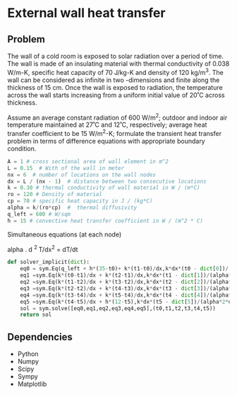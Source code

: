 # External wall heat transfer

## Problem
The wall of a cold room is exposed to solar radiation over a period of time. The wall is made of an insulating material with thermal conductivity of 0.038 W/m-K, specific heat capacity of 70 J/kg-K and density of 120 kg/m<sup>3</sup>. The wall can be considered as infinite in two -dimensions and finite along the thickness of 15 cm. Once the wall is exposed to radiation, the temperature across the wall starts increasing from a uniform initial value of 20˚C across thickness. 

Assume an average constant radiation of 600 W/m<sup>2</sup>; outdoor and indoor air temperature maintained at 27˚C and 12˚C, respectively; average heat transfer coefficient to be 15 W/m<sup>2</sup>-K; formulate the transient heat transfer problem in terms of difference equations with appropriate boundary condition. 


```python
A = 1 # cross sectional area of wall element in m^2
L = 0.15  # With of the wall in meter
nx = 6  # number of locations on the wall nodes
dx = L / (nx - 1)  # distance between two consecutive locations
k = 0.30 # thermal conductivity of wall material in W / (m*C)
ro = 120 # Density of material
cp = 70 # specific heat capacity in J / (kg*C)
alpha = k/(ro*cp)  #  thermal diffusivity 
q_left = 600 # W/sqm
h = 15 # convective heat transfer coefficient in W / (m^2 * C)
```

Simultaneous equations (at each node)

```math

```
 alpha . d <sup>2 </sup>T/dx<sup>2</sup> = dT/dt 
 
```python
def solver_implicit(dict):
    eq0 = sym.Eq(q_left + h*(35-t0)+ k*(t1-t0)/dx,k*dx*(t0 - dict[0])/(alpha*2*dt))
    eq1 =sym.Eq(k*(t0-t1)/dx + k*(t2-t1)/dx,k*dx*(t1 - dict[1])/(alpha*2*dt))
    eq2 =sym.Eq(k*(t1-t2)/dx + k*(t3-t2)/dx,k*dx*(t2 - dict[2])/(alpha*2*dt))
    eq3 =sym.Eq(k*(t2-t2)/dx + k*(t4-t3)/dx,k*dx*(t3 - dict[3])/(alpha*2*dt))
    eq4 =sym.Eq(k*(t3-t4)/dx + k*(t5-t4)/dx,k*dx*(t4 - dict[4])/(alpha*2*dt))
    eq5 =sym.Eq(k*(t4-t5)/dx + h*(12-t5),k*dx*(t5 - dict[5])/(alpha*2*dt))
    sol = sym.solve([eq0,eq1,eq2,eq3,eq4,eq5],(t0,t1,t2,t3,t4,t5))
    return sol
```
## Dependencies

- Python 
- Numpy 
- Scipy 
- Sympy
- Matplotlib 
